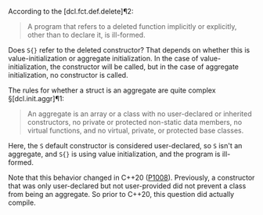 According to the [dcl.fct.def.delete]¶2:

> A program that refers to a deleted function implicitly or explicitly, other than to declare it, is ill-formed.

Does `S{}` refer to the deleted constructor? That depends on whether this is value-initialization or aggregate initialization. In the case of value-initialization, the constructor will be called, but in the case of aggregate initialization, no constructor is called.

The rules for whether a struct is an aggregate are quite complex §[dcl.init.aggr]¶1:

> An aggregate is an array or a class with no user-declared or inherited constructors, no private or protected non-static data members, no virtual functions, and no virtual, private, or protected base classes.

Here, the `S` default constructor is considered user-declared, so `S` isn't an aggregate, and `S{}` is using value initialization, and the program is ill-formed.

Note that this behavior changed in C++20 ([P1008](https://wg21.link/p1008)). Previously, a constructor that was only user-declared but not user-provided did not prevent a class from being an aggregate. So prior to C++20, this question did actually compile.